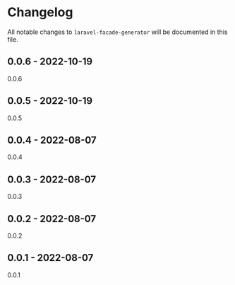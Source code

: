 # Changelog

All notable changes to `laravel-facade-generator` will be documented in this file.

## 0.0.6 - 2022-10-19

0.0.6

## 0.0.5 - 2022-10-19

0.0.5

## 0.0.4 - 2022-08-07

0.0.4

## 0.0.3 - 2022-08-07

0.0.3

## 0.0.2 - 2022-08-07

0.0.2

## 0.0.1 - 2022-08-07

0.0.1
